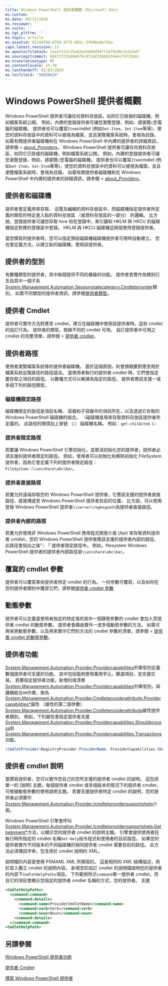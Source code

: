 ```yaml
---
title: Windows PowerShell 提供者概觀 |Microsoft Docs
ms.custom: ''
ms.date: 09/13/2016
ms.reviewer: ''
ms.suite: ''
ms.tgt_pltfrm: ''
ms.topic: article
ms.assetid: 82244fbd-07b9-47f3-805c-3fb90ebbf58a
caps.latest.revision: 13
ms.openlocfilehash: 31ee7222c35e82ee58d6d56f710792dbc5cb24d7
ms.sourcegitcommit: b6871f21bd666f9cd71dd336bb3f844cf472b56c
ms.translationtype: MT
ms.contentlocale: zh-TW
ms.lasthandoff: 02/03/2019
ms.locfileid: "56858624"
---
```

# <a name="windows-powershell-provider-overview"></a>Windows PowerShell 提供者概觀

Windows PowerShell 提供者可讓任何資料存放區，如同它已掛接的磁碟機，例如檔案系統公開。 例如，內建的登錄提供者可讓您瀏覽登錄，例如，請瀏覽`c`您電腦的磁碟機。 提供者也可以覆寫`Item`cmdlet (例如`Get-Item`，`Set-Item`等等)，使您的資料存放區中的資料可以被視為檔案，並且瀏覽檔案系統時，會視為目錄。 如需有關提供者磁碟機和在 Windows PowerShell 中內建的提供者的詳細資訊，請參閱 < [about_Providers](/powershell/module/microsoft.powershell.core/about/about_providers)。
Windows PowerShell 提供者可讓任何資料存放區，如同它已掛接的磁碟機，例如檔案系統公開。 例如，內建的登錄提供者可讓您瀏覽登錄，例如，請瀏覽`c`您電腦的磁碟機。 提供者也可以覆寫`Item`cmdlet (例如`Get-Item`，`Set-Item`等等)，使您的資料存放區中的資料可以被視為檔案，並且瀏覽檔案系統時，會視為目錄。 如需有關提供者磁碟機和在 Windows PowerShell 中內建的提供者的詳細資訊，請參閱 < [about_Providers](/powershell/module/microsoft.powershell.core/about/about_providers)。

## <a name="providers-and-drives"></a>提供者和磁碟機

提供者會定義用來存取、 巡覽及編輯的資料存放區中，而磁碟機指定提供者所定義的類型的特定進入點的資料存放區 （或資料存放區的一部分） 的邏輯。 比方說，登錄提供者可讓您存取 hive 和在登錄中，索引鍵和 HKLM 與 HKCU 的磁碟機指定對應的登錄區中登錄。 HKLM 與 HKCU 磁碟機這兩個使用登錄提供者。

當您撰寫的提供者時，您可以指定預設磁碟機磁碟機提供者可用時自動建立。 您也會定義方法，以建立新的磁碟機，使用該提供者。

## <a name="type-of-providers"></a>提供者的型別

有數種類型的提供者，其中每個提供不同的層級的功能。 提供者會實作為類別衍生自其中一個子系[System.Management.Automation.Sessionstatecategory.Cmdletprovider](/dotnet/api/System.Management.Automation.SessionStateCategory.CmdletProvider)類別。 如需不同類型的提供者資訊，請參閱[提供者類型](./provider-types.md)。

## <a name="provider-cmdlets"></a>提供者 Cmdlet

提供者可實作方法對應至 cmdlet，建立在磁碟機中使用該提供者時，這些 cmdlet 的自訂行為。 提供者的類型，根據不同的 cmdlet 可用。 自訂提供者中可用之 cmdlet 的完整清單，請參閱 <<c0> [ 提供者 cmdlet](./provider-cmdlets.md)。

## <a name="provider-paths"></a>提供者路徑

使用者瀏覽檔案系統等的提供者磁碟機。 基於這個原因，則會預期要對應至用於檔案系統巡覽路徑的路徑語法。 當使用者執行的提供者 cmdlet 時，它們會指定要存取之項目的路徑。 以數種方式可以解譯為指定的路徑。 提供者應該支援一或多個下列的路徑類型。

### <a name="drive-qualified-paths"></a>磁碟機限定路徑

磁碟機限定的路徑是項目名稱、 容器和子容器中的項目所在，以及透過它存取的 Windows PowerShell 磁碟機的組合。 （磁碟機是用來存取資料存放區提供者所定義的。 此路徑的開頭加上冒號 （:） 磁碟機名稱。 例如：`get-childitem C:`

### <a name="provider-qualified-paths"></a>提供者限定路徑

若要讓 Windows PowerShell 引擎初始化，並取消初始化您的提供者，提供者必須支援的提供者限定的路徑。 例如，使用者可以初始化和解除初始化 FileSystem 提供者，因為它會定義下列的提供者限定路徑： `FileSystem::\\uncshare\abc\bar`。

### <a name="provider-direct-paths"></a>提供者直接路徑

若要允許遠端存取您的 Windows PowerShell 提供者，它應該支援的提供者直接路徑，直接傳遞至 Windows PowerShell 提供者目前的位置。 比方說，可以使用登錄 Windows PowerShell 提供者`\\server\regkeypath`為提供者直接路徑。

### <a name="provider-internal-paths"></a>提供者內部的路徑

若要允許使用非 Windows PowerShell 應用程式開發介面 (Api) 來存取資料提供者 cmdlet，您的 Windows PowerShell 提供者應該支援的提供者內部的路徑。 此路徑會指出之後":: 「 提供者限定路徑中。 例如，filesystem Windows PowerShell 提供者的提供者內部路徑是`\\uncshare\abc\bar`。

## <a name="overriding-cmdlet-parameters"></a>覆寫的 cmdlet 參數

提供者可以覆寫某些提供者特定 cmdlet 的行為。 一份參數可覆寫，以及如何在您的提供者類別中覆寫它們，請參閱[提供者 cmdlet 參數](./provider-cmdlet-parameters.md)

## <a name="dynamic-parameters"></a>動態參數

提供者可以定義當使用者指定的特定值的其中一個靜態參數的 cmdlet 會加入至提供者 cmdlet 的動態參數。 提供者會藉由實作一或多個動態參數的方法。 如需可用來將動態參數，以及用來實作它們的方法的 cmdlet 參數的清單，請參閱 <<c0> [ 提供者 cmdlet 的動態參數](./provider-cmdlet-dynamic-parameters.md)。

## <a name="provider-capabilities"></a>提供者功能

[System.Management.Automation.Provider.Providercapabilities](/dotnet/api/System.Management.Automation.Provider.ProviderCapabilities)列舉型別定義數個提供者可支援的功能。 其中包括能夠使用萬用字元，篩選項目，並支援交易。 若要指定提供者功能，新增的值清單[System.Management.Automation.Provider.Providercapabilities](/dotnet/api/System.Management.Automation.Provider.ProviderCapabilities)列舉型別，與邏輯結合`OR`作業，做為[System.Management.Automation.Provider.Cmdletproviderattribute.Providercapabilities*](/dotnet/api/System.Management.Automation.Provider.CmdletProviderAttribute.ProviderCapabilities)屬性 （屬性的第二個參數） [System.Management.Automation.Provider.Cmdletproviderattribute](/dotnet/api/System.Management.Automation.Provider.CmdletProviderAttribute)屬性提供者類別。 例如，下列屬性會指定提供者支援[System.Management.Automation.Provider.Providercapabilities.Shouldprocess](/dotnet/api/System.Management.Automation.Provider.ProviderCapabilities.ShouldProcess)和[System.Management.Automation.Provider.Providercapabilities.Transactions](/dotnet/api/System.Management.Automation.Provider.ProviderCapabilities.Transactions)功能。

```csharp
[CmdletProvider(RegistryProvider.ProviderName, ProviderCapabilities.ShouldProcess | ProviderCapabilities.Transactions)]

```

## <a name="provider-cmdlet-help"></a>提供者 cmdlet 說明

當撰寫提供者，您可以實作您自己的您所支援的提供者 cmdlet 的說明。 這包括單一的 [說明] 主題，每個提供者 cmdlet 或多個版本的情況下的提供者 cmdlet，可根據動態參數的使用說明主題。 若要支援提供者特定 cmdlet 的說明，您的提供者必須實作[System.Management.Automation.Provider.Icmdletprovidersupportshelp](/dotnet/api/System.Management.Automation.Provider.ICmdletProviderSupportsHelp)介面。

Windows PowerShell 引擎會呼叫[System.Management.Automation.Provider.Icmdletprovidersupportshelp.Gethelpmaml*](/dotnet/api/System.Management.Automation.Provider.ICmdletProviderSupportsHelp.GetHelpMaml)方法，以顯示您的提供者 cmdlet 的說明主題。 引擎會提供使用者在執行時所指定的 cmdlet 名稱`Get-Help`指令程式和使用者的目前路徑。 如果您的提供者實作不同版本的不同磁碟機的相同提供者 cmdlet 需要目前的路徑。 此方法必須傳回字串，包含用於 cmdlet 說明的 XML。

說明檔的內容是使用 PSMAML XML 所撰寫的。 這是相同的 XML 結構描述，用於寫入獨立 cmdlet 的說明內容。 新增您的自訂 cmdlet 的說明檔說明您的提供者的內容下`CmdletHelpPaths`項目。 下列範例所示`command`單一提供者 cmdlet，而且它的項目會顯示您指定的提供者 cmdlet 名稱的方式，您的提供者。 支援

```xml
<CmdletHelpPaths>
  <command:command>
    <command:details>
      <command:name>ProviderCmdletName</command:name>
      <command:verb>Verb</command:verb>
      <command:noun>Noun</command:noun>
    <command:details>
  </command:command>
<CmdletHelpPath>
```

## <a name="see-also"></a>另請參閱

[Windows PowerShell 提供者功能](./provider-types.md)

[提供者 Cmdlet](./provider-cmdlets.md)

[撰寫 Windows PowerShell 提供者](./writing-a-windows-powershell-provider.md)